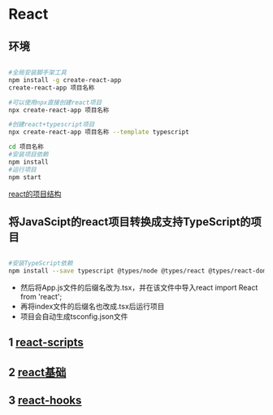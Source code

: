 # React

## 环境

```bash

#全局安装脚手架工具
npm install -g create-react-app
create-react-app 项目名称

#可以使用npx直接创建react项目
npx create-react-app 项目名称 

#创建react+typescript项目
npx create-react-app 项目名称 --template typescript

cd 项目名称
#安装项目依赖
npm install
#运行项目
npm start

```

[react的项目结构](./doc/react项目结构.md)

## 将JavaScipt的react项目转换成支持TypeScript的项目

```bash

#安装TypeScript依赖
npm install --save typescript @types/node @types/react @types/react-dom @types/jest

```

- 然后将App.js文件的后缀名改为.tsx，并在该文件中导入react import React from 'react';
- 再将index文件的后缀名也改成.tsx后运行项目
- 项目会自动生成tsconfig.json文件

## 1 [react-scripts](./doc/react-scripts.md)

## 2 [react基础](./doc/react基础.md)

## 3 [react-hooks](./doc/react-hooks.md)
